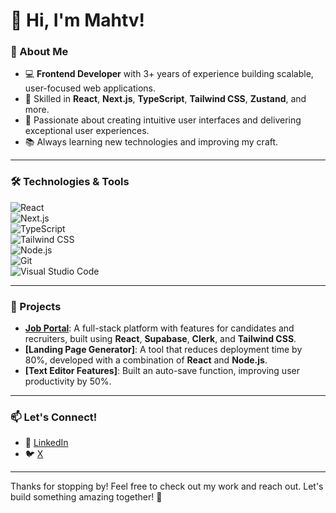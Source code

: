 # 👋 Hi, I'm Mahtv!  

### 🚀 About Me  
- 💻 **Frontend Developer** with 3+ years of experience building scalable, user-focused web applications.  
- 🔧 Skilled in **React**, **Next.js**, **TypeScript**, **Tailwind CSS**, **Zustand**, and more.  
- 🌟 Passionate about creating intuitive user interfaces and delivering exceptional user experiences.  
- 📚 Always learning new technologies and improving my craft.  

---

### 🛠️ Technologies & Tools  
![React](https://img.shields.io/badge/-React-61DAFB?style=flat&logo=react&logoColor=white)  
![Next.js](https://img.shields.io/badge/-Next.js-000000?style=flat&logo=next.js&logoColor=white)  
![TypeScript](https://img.shields.io/badge/-TypeScript-3178C6?style=flat&logo=typescript&logoColor=white)  
![Tailwind CSS](https://img.shields.io/badge/-Tailwind%20CSS-38B2AC?style=flat&logo=tailwind-css&logoColor=white)  
![Node.js](https://img.shields.io/badge/-Node.js-339933?style=flat&logo=node.js&logoColor=white)  
![Git](https://img.shields.io/badge/-Git-F05032?style=flat&logo=git&logoColor=white)  
![Visual Studio Code](https://img.shields.io/badge/-VS%20Code-007ACC?style=flat&logo=visual-studio-code&logoColor=white)  

---

### 🌟 Projects  
- **[Job Portal](https://hirrd-eight.vercel.app/)**: A full-stack platform with features for candidates and recruiters, built using **React**, **Supabase**, **Clerk**, and **Tailwind CSS**.  
- **[Landing Page Generator]**: A tool that reduces deployment time by 80%, developed with a combination of **React** and **Node.js**.  
- **[Text Editor Features]**: Built an auto-save function, improving user productivity by 50%.  
<!--
---

### 📈 GitHub Stats  
![Your GitHub Stats](https://github-readme-stats.vercel.app/api?username=mahtvbansal&show_icons=true&theme=radical)  
![Top Languages](https://github-readme-stats.vercel.app/api/top-langs/?username=mahtvbansal&layout=compact&theme=radical)  
-->
---

### 📫 Let's Connect!  
- 💼 [LinkedIn](https://linkedin.com/in/mahtv-bansal/)  
- 🐦 [X](https://twitter.com/mahtvbansal)  

---

Thanks for stopping by! Feel free to check out my work and reach out. Let's build something amazing together! 🚀

<!--
**mahtvbansal/mahtvbansal** is a ✨ _special_ ✨ repository because its `README.md` (this file) appears on your GitHub profile.

Here are some ideas to get you started:

- 🔭 I’m currently working on ...
- 🌱 I’m currently learning ...
- 👯 I’m looking to collaborate on ...
- 🤔 I’m looking for help with ...
- 💬 Ask me about ...
- 📫 How to reach me: ...
- 😄 Pronouns: ...
- ⚡ Fun fact: ...
-->
